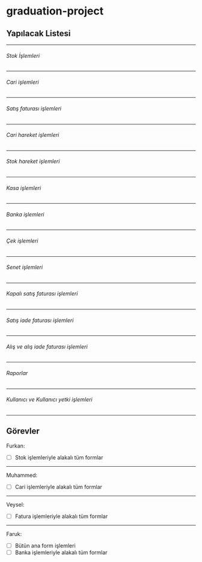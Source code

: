 # graduation-project

## Yapılacak Listesi
--------
###### Stok İşlemleri
--------
###### Cari işlemleri
--------
###### Satış faturası işlemleri
--------
###### Cari hareket işlemleri
--------
###### Stok hareket işlemleri
--------
###### Kasa işlemleri
--------
###### Banka işlemleri
--------
###### Çek işlemleri
--------
###### Senet işlemleri
--------
###### Kapalı satış faturası işlemleri
--------
###### Satış iade faturası işlemleri
--------
###### Alış ve alış iade faturası işlemleri
--------
###### Raporlar
--------
###### Kullanıcı ve Kullanıcı yetki işlemleri
--------

Görevler
--------
Furkan:<br/>
-[ ] Stok işlemleriyle alakalı tüm formlar
--------
Muhammed:<br/>
-[ ] Cari işlemleriyle alakalı tüm formlar
--------
Veysel:<br/>
-[ ] Fatura işlemleriyle alakalı tüm formlar
--------
Faruk:<br/>
-[ ] Bütün ana form işlemleri
-[ ] Banka işlemleriyle alakalı tüm formlar
